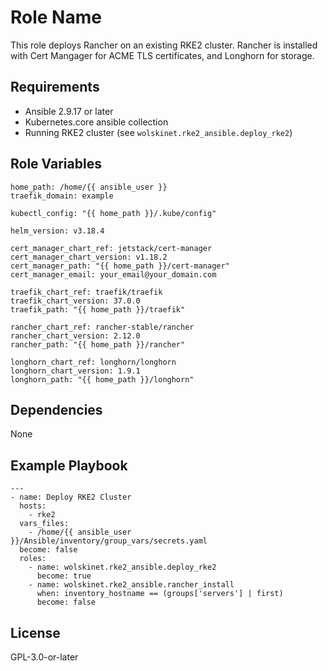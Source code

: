 Role Name
=========

This role deploys Rancher on an existing RKE2 cluster.  Rancher is installed with Cert Mangager for ACME TLS certificates, and Longhorn for storage.

Requirements
------------

* Ansible 2.9.17 or later
* Kubernetes.core ansible collection
* Running RKE2 cluster (see `wolskinet.rke2_ansible.deploy_rke2`)

Role Variables
--------------
```
home_path: /home/{{ ansible_user }}
traefik_domain: example

kubectl_config: "{{ home_path }}/.kube/config"

helm_version: v3.18.4

cert_manager_chart_ref: jetstack/cert-manager
cert_manager_chart_version: v1.18.2
cert_manager_path: "{{ home_path }}/cert-manager"
cert_manager_email: your_email@your_domain.com

traefik_chart_ref: traefik/traefik
traefik_chart_version: 37.0.0
traefik_path: "{{ home_path }}/traefik"

rancher_chart_ref: rancher-stable/rancher
rancher_chart_version: 2.12.0
rancher_path: "{{ home_path }}/rancher"

longhorn_chart_ref: longhorn/longhorn
longhorn_chart_version: 1.9.1
longhorn_path: "{{ home_path }}/longhorn"
```

Dependencies
------------

None

Example Playbook
----------------
```
---
- name: Deploy RKE2 Cluster
  hosts:
    - rke2
  vars_files:
    - /home/{{ ansible_user }}/Ansible/inventory/group_vars/secrets.yaml
  become: false
  roles:
    - name: wolskinet.rke2_ansible.deploy_rke2
      become: true
    - name: wolskinet.rke2_ansible.rancher_install
      when: inventory_hostname == (groups['servers'] | first)
      become: false
```

License
-------

GPL-3.0-or-later